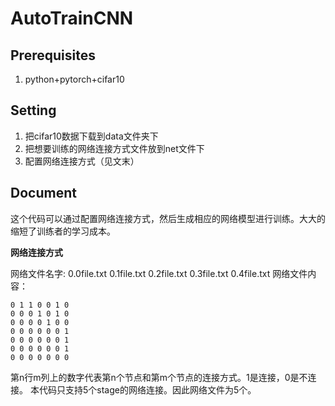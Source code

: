 # AutoTrainCNN
## Prerequisites
1. python+pytorch+cifar10

## Setting
1. 把cifar10数据下载到data文件夹下
2. 把想要训练的网络连接方式文件放到net文件下
3. 配置网络连接方式（见文末）

## Document

这个代码可以通过配置网络连接方式，然后生成相应的网络模型进行训练。大大的缩短了训练者的学习成本。

**网络连接方式**

网络文件名字:
    0.0file.txt 0.1file.txt 0.2file.txt 0.3file.txt 0.4file.txt
网络文件内容：

    0 1 1 0 0 1 0 
    0 0 0 1 0 1 0 
    0 0 0 0 1 0 0 
    0 0 0 0 0 0 1 
    0 0 0 0 0 0 1 
    0 0 0 0 0 0 1 
    0 0 0 0 0 0 0 

第n行m列上的数字代表第n个节点和第m个节点的连接方式。1是连接，0是不连接。
本代码只支持5个stage的网络连接。因此网络文件为5个。